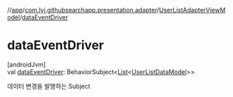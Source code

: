 //[app](../../../index.md)/[com.lyj.githubsearchapp.presentation.adapter](../index.md)/[UserListAdapterViewModel](index.md)/[dataEventDriver](data-event-driver.md)

# dataEventDriver

[androidJvm]\
val [dataEventDriver](data-event-driver.md): BehaviorSubject&lt;[List](https://kotlinlang.org/api/latest/jvm/stdlib/kotlin.collections/-list/index.html)&lt;[UserListDataModel](../-user-list-data-model/index.md)&gt;&gt;

데이터 변경을 발행하는 Subject

